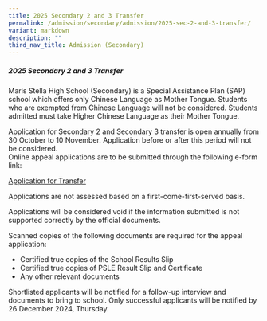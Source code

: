 ```yaml
---
title: 2025 Secondary 2 and 3 Transfer
permalink: /admission/secondary/admission/2025-sec-2-and-3-transfer/
variant: markdown
description: ""
third_nav_title: Admission (Secondary)
---
```

##### 2025 Secondary 2 and 3 Transfer
Maris Stella High School (Secondary) is a Special Assistance Plan (SAP) school which offers only Chinese Language as Mother Tongue. Students who are exempted from Chinese Language will not be considered. Students admitted must take Higher Chinese Language as their Mother Tongue. 

Application for Secondary 2 and Secondary 3 transfer is open annually from 30 October to 10 November. Application before or after this period will not be considered.  
Online appeal applications are to be submitted through the following e-form link: 

[Application for Transfer](https://go.gov.sg/mshstransfer2025)

Applications are not assessed based on a first-come-first-served basis.

Applications will be considered void if the information submitted is not supported correctly by the official documents. 

Scanned copies of the following documents are required for the appeal application:

* Certified true copies of the School Results Slip   
* Certified true copies of PSLE Result Slip and Certificate
* Any other relevant documents

Shortlisted applicants will be notified for a follow-up interview and documents to bring to school.
Only successful applicants will be notified by 26 December 2024, Thursday.